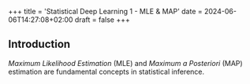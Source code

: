 +++
title = 'Statistical Deep Learning 1 - MLE & MAP'
date = 2024-06-06T14:27:08+02:00
draft = false
+++
## Introduction
*Maximum Likelihood Estimation* (MLE) and *Maximum a Posteriori* (MAP) estimation are fundamental concepts in statistical inference.
